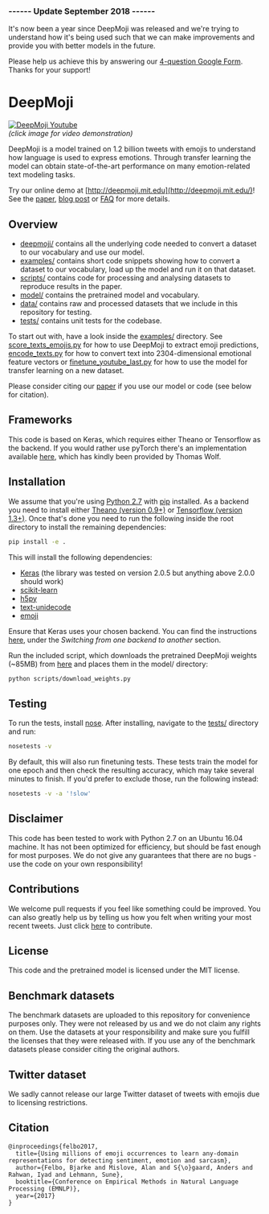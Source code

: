 ### ------ Update September 2018 ------
It's now been a year since DeepMoji was released and we're trying to understand how it's being used such that we can make improvements and provide you with better models in the future. 

Please help us achieve this by answering our [4-question Google Form](https://docs.google.com/forms/d/e/1FAIpQLSd_Fmjab6BPgvA1px2C1yZlQKLedi511xASq8-GAQ2IHynZYQ/viewform "DeepMoji Google Form"). Thanks for your support!

# DeepMoji

[![DeepMoji Youtube](https://img.youtube.com/vi/u_JwYxtjzUs/0.jpg)](https://www.youtube.com/watch?v=u_JwYxtjzUs)  
*(click image for video demonstration)*
  
DeepMoji is a model trained on 1.2 billion tweets with emojis to understand how language is used to express emotions. Through transfer learning the model can obtain state-of-the-art performance on many emotion-related text modeling tasks.
  
Try our online demo at [http://deepmoji.mit.edu](http://deepmoji.mit.edu/)! See the [paper](https://arxiv.org/abs/1708.00524), [blog post](https://medium.com/@bjarkefelbo/what-can-we-learn-from-emojis-6beb165a5ea0) or [FAQ](https://www.media.mit.edu/projects/deepmoji/overview/) for more details.

## Overview
* [deepmoji/](deepmoji) contains all the underlying code needed to convert a dataset to our vocabulary and use our model.
* [examples/](examples) contains short code snippets showing how to convert a dataset to our vocabulary, load up the model and run it on that dataset.
* [scripts/](scripts) contains code for processing and analysing datasets to reproduce results in the paper.
* [model/](model) contains the pretrained model and vocabulary.
* [data/](data) contains raw and processed datasets that we include in this repository for testing.
* [tests/](tests) contains unit tests for the codebase.
  
To start out with, have a look inside the [examples/](examples) directory. See [score_texts_emojis.py](examples/score_texts_emojis.py) for how to use DeepMoji to extract emoji predictions, [encode_texts.py](examples/encode_texts.py) for how to convert text into 2304-dimensional emotional feature vectors or [finetune_youtube_last.py](examples/finetune_youtube_last.py) for how to use the model for transfer learning on a new dataset.

Please consider citing our [paper](https://arxiv.org/abs/1708.00524) if you use our model or code (see below for citation).

## Frameworks

This code is based on Keras, which requires either Theano or Tensorflow as the backend. If you would rather use pyTorch there's an implementation available [here](https://github.com/huggingface/torchMoji), which has kindly been provided by Thomas Wolf.

## Installation

We assume that you're using [Python 2.7](https://www.python.org/downloads/) with [pip](https://pip.pypa.io/en/stable/installing/) installed. As a backend you need to install either [Theano (version 0.9+)](http://deeplearning.net/software/theano/install.html) or  [Tensorflow (version 1.3+)](https://www.tensorflow.org/install/). Once that's done you need to run the following inside the root directory to install the remaining dependencies:
  
```bash
pip install -e .
```
This will install the following dependencies:
* [Keras](https://github.com/fchollet/keras) (the library was tested on version 2.0.5 but anything above 2.0.0 should work)
* [scikit-learn](https://github.com/scikit-learn/scikit-learn)
* [h5py](https://github.com/h5py/h5py)
* [text-unidecode](https://github.com/kmike/text-unidecode)
* [emoji](https://github.com/carpedm20/emoji)

Ensure that Keras uses your chosen backend. You can find the instructions [here](https://keras.io/backend/), under the *Switching from one backend to another* section.

Run the included script, which downloads the pretrained DeepMoji weights (~85MB) from [here](https://www.dropbox.com/s/xqarafsl6a8f9ny/deepmoji_weights.hdf5?dl=0) and places them in the model/ directory:

```bash
python scripts/download_weights.py
```

## Testing
To run the tests, install [nose](http://nose.readthedocs.io/en/latest/). After installing, navigate to the [tests/](tests) directory and run:

```bash
nosetests -v
```

By default, this will also run finetuning tests. These tests train the model for one epoch and then check the resulting accuracy, which may take several minutes to finish. If you'd prefer to exclude those, run the following instead: 

```bash
nosetests -v -a '!slow'
```

## Disclaimer 
This code has been tested to work with Python 2.7 on an Ubuntu 16.04 machine. It has not been optimized for efficiency, but should be fast enough for most purposes. We do not give any guarantees that there are no bugs - use the code on your own responsibility!

## Contributions
We welcome pull requests if you feel like something could be improved. You can also greatly help us by telling us how you felt when writing your most recent tweets. Just click [here](http://deepmoji.mit.edu/contribute/) to contribute.

## License
This code and the pretrained model is licensed under the MIT license. 

## Benchmark datasets
The benchmark datasets are uploaded to this repository for convenience purposes only. They were not released by us and we do not claim any rights on them. Use the datasets at your responsibility and make sure you fulfill the licenses that they were released with. If you use any of the benchmark datasets please consider citing the original authors.

## Twitter dataset
We sadly cannot release our large Twitter dataset of tweets with emojis due to licensing restrictions.

## Citation
```
@inproceedings{felbo2017,
  title={Using millions of emoji occurrences to learn any-domain representations for detecting sentiment, emotion and sarcasm},
  author={Felbo, Bjarke and Mislove, Alan and S{\o}gaard, Anders and Rahwan, Iyad and Lehmann, Sune},
  booktitle={Conference on Empirical Methods in Natural Language Processing (EMNLP)},
  year={2017}
}
```
